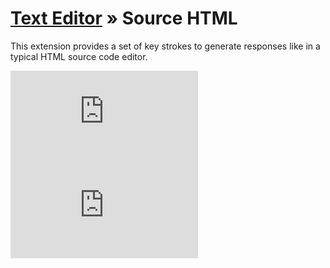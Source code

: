 [Text Editor](https://github.com/taufik-nurrohman/text-editor) &raquo; Source HTML
==================================================================================

This extension provides a set of key strokes to generate responses like in a typical HTML source code editor.

![index.js](https://img.shields.io/github/size/taufik-nurrohman/text-editor.source-h-t-m-l/index.js?branch=main&color=%23f1e05a&label=index.js&labelColor=%231f2328&style=flat-square)
![index.min.js](https://img.shields.io/github/size/taufik-nurrohman/text-editor.source-h-t-m-l/index.min.js?branch=main&color=%23f1e05a&label=index.min.js&labelColor=%231f2328&style=flat-square)